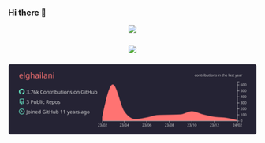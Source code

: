 ### Hi there 👋

<p align="center">
  <img src="https://skillicons.dev/icons?i=aws,bash,bootstrap,nodejs,figma,css,docker,elasticsearch,git,github,githubactions,html,js,jenkins,jquery,linux,md,mysql,nginx,nuxtjs,php,postgres,postman,redis,regex,sass,sentry,symfony,vim,vue,webpack,idea,vscode&theme=light&perline=9" />
</p>




<!--
<a href="https://github.com/elghailani">
  <img align="center" style="margin:0.5rem" src="https://github-readme-stats-git-masterrstaa-rickstaa.vercel.app/api?username=elghailani&count_private=true&show_icons=true&include_all_commits=true&theme=github_dark" />
</a>
-->
<p align="center">
    <a href="https://github.com/elghailani">
      <img align="center" style="margin:0.5rem" src="https://github-readme-stats-git-masterrstaa-rickstaa.vercel.app/api/top-langs/?hide=html,TypeScript&langs_count=7&username=elghailani&layout=compact&theme=github_dark" />
    </a> 
</p>


<p align="center">

[![](https://raw.githubusercontent.com/elghailani/elghailani/main/profile-summary-card-output/aura_dark/0-profile-details.svg)](https://github.com/vn7n24fzkq/github-profile-summary-cards)

</p>

<!--
[![willianrod's wakatime stats](https://github-readme-stats-git-masterrstaa-rickstaa.vercel.app/api/wakatime?username=elghailani)](https://github.com/anuraghazra/github-readme-stats)

<!--
**elghailani/elghailani** is a ✨ _special_ ✨ repository because its `README.md` (this file) appears on your GitHub profile.

Here are some ideas to get you started:

- 🔭 I’m currently working on ...
- 🌱 I’m currently learning ...
- 👯 I’m looking to collaborate on ...
- 🤔 I’m looking for help with ...
- 💬 Ask me about ...
- 📫 How to reach me: ...
- 😄 Pronouns: ...
- ⚡ Fun fact: ...
-->
